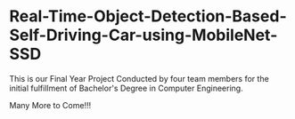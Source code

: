 # Real-Time-Object-Detection-Based-Self-Driving-Car-using-MobileNet-SSD

This is our Final Year Project Conducted by four team members for the initial fulfillment of Bachelor's Degree in Computer Engineering.

Many More to Come!!!
